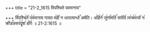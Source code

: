 +++
title = "21-2_1615 विपश्चिते पवमानाय"

+++
वि꣣पश्चि꣢ते꣣ प꣡व꣢मानाय गायत म꣣ही꣡ न धारात्यन्धो꣢꣯ अर्षति। अ꣢हि꣣र्न꣢ जू꣣र्णा꣡मति꣢꣯ सर्पति꣣ त्व꣢च꣣म꣢त्यो꣣ न꣡ क्रीड꣢꣯न्नसर꣣द्वृ꣢षा꣣ ह꣡रिः꣢ ॥ 21-2:1615 ॥